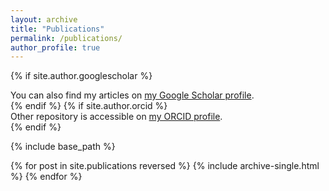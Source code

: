```yaml
---
layout: archive
title: "Publications"
permalink: /publications/
author_profile: true
---
```


{% if site.author.googlescholar %}
  <div class="wordwrap">You can also find my articles on <a href="{{site.author.googlescholar}}">my Google Scholar profile</a>.</div>
{% endif %}
{% if site.author.orcid %}
  <div class="wordwrap">Other repository is accessible on <a href="{{site.author.orcid}}">my ORCID profile</a>.</div>
{% endif %}

{% include base_path %}

{% for post in site.publications reversed %}
  {% include archive-single.html %}
{% endfor %}
